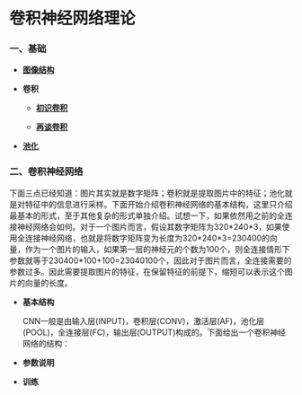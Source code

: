 # 卷积神经网络理论

### 一、基础

* **[图像结构](https://github.com/Anfany/Machine-Learning-for-Beginner-by-Python3/blob/master/CNN/fig.md)**


* **卷积**

    * **[初识卷积](https://github.com/Anfany/Machine-Learning-for-Beginner-by-Python3/blob/master/CNN/convolution.md)**

    * **[再谈卷积](https://github.com/Anfany/Machine-Learning-for-Beginner-by-Python3/blob/master/CNN/convolution2.md)**

* **[池化](https://github.com/Anfany/Machine-Learning-for-Beginner-by-Python3/blob/master/CNN/pooling.md)**

### 二、卷积神经网络

下面三点已经知道：图片其实就是数字矩阵；卷积就是提取图片中的特征；池化就是对特征中的信息进行采样。下面开始介绍卷积神经网络的基本结构，这里只介绍最基本的形式，至于其他复杂的形式单独介绍。试想一下，如果依然用之前的全连接神经网络会如何。对于一个图片而言，假设其数字矩阵为320\*240\*3，如果使用全连接神经网络，也就是将数字矩阵变为长度为320\*240\*3=230400的向量，作为一个图片的输入，如果第一层的神经元的个数为100个，则全连接情形下参数就等于230400\*100+100=23040100个，因此对于图片而言，全连接需要的参数过多。因此需要提取图片的特征，在保留特征的前提下，缩短可以表示这个图片的向量的长度。


* **基本结构**

   CNN一般是由输入层(INPUT)，卷积层(CONV)，激活层(AF)，池化层(POOL)，全连接层(FC)，输出层(OUTPUT)构成的。下面给出一个卷积神经网络的结构：
   
   
   
   
   
   
* **参数说明**   
   
   
   
* **训练**      



   








